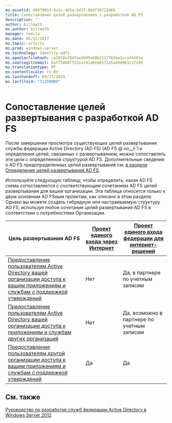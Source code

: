 ```yaml
---
ms.assetid: 68979914-8a1c-465a-bd37-08df30722d69
title: Сопоставление целей развертывания с разработкой AD FS
description: ''
author: billmath
ms.author: billmath
manager: femila
ms.date: 05/31/2017
ms.topic: article
ms.prod: windows-server
ms.technology: identity-adfs
ms.openlocfilehash: ca10f8e784fea3b99a60b2117f65ba1ccaf6501e
ms.sourcegitcommit: 6aff3d88ff22ea141a6ea6572a5ad8dd6321f199
ms.translationtype: MT
ms.contentlocale: ru-RU
ms.lasthandoff: 09/27/2019
ms.locfileid: "71359089"
---
```

# <a name="mapping-your-deployment-goals-to-an-ad-fs-design"></a>Сопоставление целей развертывания с разработкой AD FS


После завершения просмотра существующих целей развертывания службы федерации Active Directory (AD FS) \(AD FS @ no__t-1 и определения целей, связанных с развертыванием, можно сопоставлять эти цели с определенной структурой AD FS. Дополнительные сведения о AD FS предопределенных целей развертывания см. [в разделе Определение целей развертывания AD FS](Identifying-Your-AD-FS-Deployment-Goals.md).  
  
Используйте следующую таблицу, чтобы определить, какая AD FS схема сопоставляется с соответствующим сочетанием AD FS целей развертывания для вашей организации. Эта таблица относится только к двум основным AD FSным проектам, как описано в этом разделе. Однако вы можете создать гибридную или настраиваемую структуру AD FS, используя любое сочетание целей развертывания AD FS в соответствии с потребностями Организации.  
  
|Цель развертывания AD FS|[Проект единого входа через Интернет](Web-SSO-Design.md)|[Проект единого входа федерации для интернет-решений](Federated-Web-SSO-Design.md)|  
|---------------------------------------------------------------------------|----------------------------------------------------------------------------------|--------------------------------------------------------------------------------------------|  
|[Предоставление пользователям Active Directory вашей организации доступа к вашим приложениям и службам с поддержкой утверждений](Provide-Your-Active-Directory-Users-Access-to-Your-Claims-Aware-Applications-and-Services.md)|Нет|Да, в партнере по учетным записям|  
|[Предоставление пользователям Active Directory вашей организации доступа к приложениям и службам других организаций](Provide-Your-Active-Directory-Users-Access-to-the-Applications-and-Services-of-Other-Organizations.md)|Нет|Да, возможно в партнере по учетным записям|  
|[Предоставление пользователям другой организации доступа к вашим приложениям и службам с поддержкой утверждений](Provide-Users-in-Another-Organization-Access-to-Your-Claims-Aware-Applications-and-Services.md)|Да|Да|  

## <a name="see-also"></a>См. также
[Руководство по разработке служб федерации Active Directory в Windows Server 2012](AD-FS-Design-Guide-in-Windows-Server-2012.md)
  

